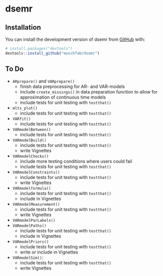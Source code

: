 
# dsemr

<!-- badges: start -->
<!-- badges: end -->



## Installation

You can install the development version of dsemr from [GitHub](https://github.com/) with:

``` r
# install.packages("devtools")
devtools::install_github("munchfab/dsemr")
```

## To Do

* `ARprepare()` and `VARprepare()`
  * finish data preprocessing for AR- and VAR-models
  * include `create_missings()` in data preparation function to allow for approximation of continuous time models
  * include tests for unit testing with `testthat()`
* `mlts_plot()`
  * include tests for unit testing with `testthat()`
* `VARfit()`
  * include tests for unit testing with `testthat()`
* `VARmodelBetween()`
  * include tests for unit testing with `testthat()`
* `VARmodelBuild()`
  * include tests for unit testing with `testthat()`
  * write Vignettes
* `VARmodelChecks()`
  * include more testing conditions where users could fail
  * include tests for unit testing with `testthat()`
* `VARmodelConstraints()`
  * include tests for unit testing with `testthat()`
  * write Vignettes
* `VARmodelformula()`
  * include tests for unit testing with `testthat()`
  * include in Vignettes
* `VARmodelMeasurement()`
  * include tests for unit testing with `testthat()`
  * write Vignettes
* `VARmodelParLabels()`
* `VARmodelPaths()`
  * include tests for unit testing with `testthat()`
  * include in Vignettes
* `VARmodelPriors()`
  * include tests for unit testing with `testthat()`
  * write or include in Vignettes
* `VARmodelSim()`:
  * include tests for unit testing with `testthat()`
  * write Vignettes
